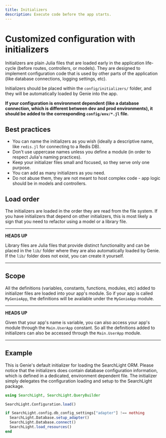 ```yaml
---
title: Initializers
description: Execute code before the app starts.
---
```


# Customized configuration with initializers

Initializers are plain Julia files that are loaded early in the application life-cycle (before routes, controllers, or models).
They are designed to implement configuration code that is used by other parts of the application (like database connections,
logging settings, etc).

Initializers should be placed within the `config/initializers/` folder, and they will be automatically loaded by Genie into the app.

**If your configuration is environment dependent (like a database connection, which is different between dev and prod environments),
it should be added to the corresponding `config/env/*.jl` file.**

## Best practices

* You can name the initializers as you wish (ideally a descriptive name, like `redis.jl` for connecting to a Redis DB).
* Don't use uppercase names unless you define a module (in order to respect Julia's naming practices).
* Keep your initializer files small and focused, so they serve only one purpose.
* You can add as many initializers as you need.
* Do not abuse them, they are not meant to host complex code - app logic should be in models and controllers.

## Load order

The initializers are loaded in the order they are read from the file system. If you have initializers that depend on
other initializers, this is most likely a sign that you need to refactor using a model or a library file.

---
**HEADS UP**

Library files are Julia files that provide distinct functionality and can be placed in the `lib/` folder where they are
also automatically loaded by Genie. If the `lib/` folder does not exist, you can create it yourself.

---

## Scope

All the definitions (variables, constants, functions, modules, etc) added to initializer files are loaded into your
app's module. So if your app is called `MyGenieApp`, the definitions will be available under the `MyGenieApp` module.

---
**HEADS UP**

Given that your app's name is variable, you can also access your app's module through the `Main.UserApp` constant.
So all the definitions added to initializers can also be accessed through the `Main.UserApp` module.

---

## Example
This is Genie's default initializer for loading the SearchLight ORM. Please notice that the initializers does contain database configuration information, which is defined in a dedicated, environment dependent file. The initializer simply delegates the configuration loading and setup to the SearchLight package.

```julia
using SearchLight, SearchLight.QueryBuilder

SearchLight.Configuration.load()

if SearchLight.config.db_config_settings["adapter"] !== nothing
  SearchLight.Database.setup_adapter()
  SearchLight.Database.connect()
  SearchLight.load_resources()
end
```
